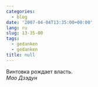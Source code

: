 ```yaml
---
categories:
  - blog
date: '2007-04-04T13:35:00+00:00'
lang: ru
slug: 13-35-00
tags:
  - gedanken
  - gedanken
title: null
---
```




Винтовка рождает власть.  
_Мао Дзэдун_